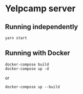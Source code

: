 # Yelpcamp server

## Running independently

`yarn start`

## Running with Docker

```
docker-compose build
docker-compose up -d
```

or

```docker-compose up --build```
